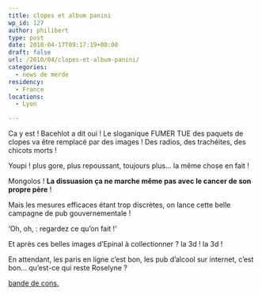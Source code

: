 ```yaml
---
title: clopes et album panini
wp_id: 127
author: philibert
type: post
date: 2010-04-17T09:17:19+00:00
draft: false
url: /2010/04/clopes-et-album-panini/
categories:
  - news de merde
residency:
  - France
locations:
  - Lyon

---
```

Ca y est ! Bacehlot a dit oui ! Le sloganique <span class="norm">FUMER TUE</span> des paquets de clopes va être remplacé par des images ! Des radios, des trachéites, des chicots morts !

Youpi ! plus gore, plus repoussant, toujours plus&#8230; la même chose en fait !

Mongolos ! **La dissuasion ça ne marche même pas avec le cancer de son propre père** !

Mais les mesures efficaces étant trop discrètes, on lance cette belle campagne de pub gouvernementale !

&lsquo;Oh, oh, : regardez ce qu&rsquo;on fait !&rsquo;

Et après ces belles images d&rsquo;<span class="norm">Epinal</span> à collectionner ? la 3d ! la 3d !

En attendant, les paris en ligne c&rsquo;est bon, les pub d&rsquo;alcool sur internet, c&rsquo;est bon&#8230; qu&rsquo;est-ce qui reste Roselyne ?

[bande de cons.][1]

 [1]: https://www.lemonde.fr/societe/article/2010/04/16/les-images-choc-sur-les-paquets-de-cigarettes-obligatoires-dans-un-an_1334738_3224.html